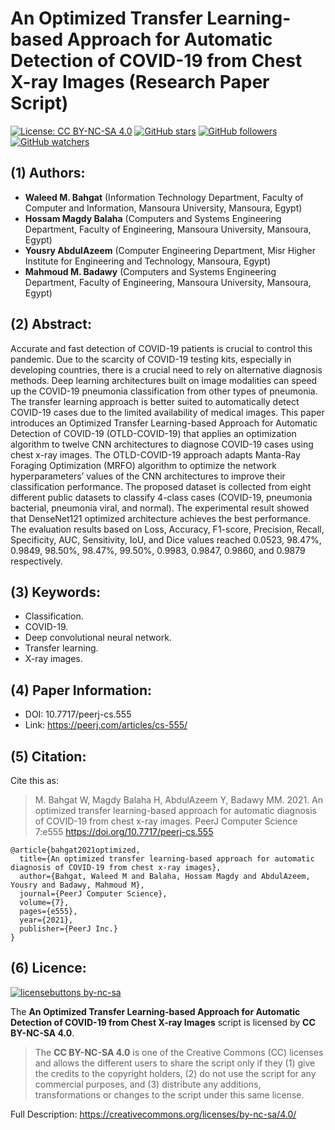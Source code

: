 # An Optimized Transfer Learning-based Approach for Automatic Detection of COVID-19 from Chest X-ray Images (Research Paper Script)

[![License: CC BY-NC-SA 4.0](https://img.shields.io/badge/License-CC%20BY--NC--SA%204.0-lightgrey.svg)](https://creativecommons.org/licenses/by-nc-sa/4.0/) 
[![GitHub stars](https://img.shields.io/github/stars/HossamBalaha/An-Optimized-TL-based-Approach-for-Auto.-Detection-of-COVID-19-from-Chest-X-ray-Images.svg?style=social&label=Star&maxAge=2592000)](https://GitHub.com/HossamBalaha/An-Optimized-TL-based-Approach-for-Auto.-Detection-of-COVID-19-from-Chest-X-ray-Images/stargazers/) [![GitHub followers](https://img.shields.io/github/followers/HossamBalaha.svg?style=social&label=Follow&maxAge=2592000)](https://github.com/HossamBalaha?tab=followers) [![GitHub watchers](https://img.shields.io/github/watchers/HossamBalaha/An-Optimized-TL-based-Approach-for-Auto.-Detection-of-COVID-19-from-Chest-X-ray-Images.svg?style=social&label=Watch&maxAge=2592000)](https://GitHub.com/HossamBalaha/An-Optimized-TL-based-Approach-for-Auto.-Detection-of-COVID-19-from-Chest-X-ray-Images/watchers/)

## (1) Authors:
* **Waleed M. Bahgat** (Information Technology Department, Faculty of Computer and Information, Mansoura University, Mansoura, Egypt)
* **Hossam Magdy Balaha** (Computers and Systems Engineering Department, Faculty of Engineering, Mansoura University, Mansoura, Egypt)
* **Yousry AbdulAzeem** (Computer Engineering Department, Misr Higher Institute for Engineering and Technology, Mansoura, Egypt)
* **Mahmoud M. Badawy** (Computers and Systems Engineering Department, Faculty of Engineering, Mansoura University, Mansoura, Egypt)

## (2) Abstract:
Accurate and fast detection of COVID-19 patients is crucial to control this pandemic. Due to the scarcity of COVID-19 testing kits, especially in developing countries, there is a crucial need to rely on alternative diagnosis methods. Deep learning architectures built on image modalities can speed up the COVID-19 pneumonia classification from other types of pneumonia. The transfer learning approach is better suited to automatically detect COVID-19 cases due to the limited availability of medical images. This paper introduces an Optimized Transfer Learning-based Approach for Automatic Detection of COVID-19 (OTLD-COVID-19) that applies an optimization algorithm to twelve CNN architectures to diagnose COVID-19 cases using chest x-ray images. The OTLD-COVID-19 approach adapts Manta-Ray Foraging Optimization (MRFO) algorithm to optimize the network hyperparameters’ values of the CNN architectures to improve their classification performance. The proposed dataset is collected from eight different public datasets to classify 4-class cases (COVID-19, pneumonia bacterial, pneumonia viral, and normal). The experimental result showed that DenseNet121 optimized architecture achieves the best performance. The evaluation results based on Loss, Accuracy, F1-score, Precision, Recall, Specificity, AUC, Sensitivity, IoU, and Dice values reached 0.0523, 98.47%, 0.9849, 98.50%, 98.47%, 99.50%, 0.9983, 0.9847, 0.9860, and 0.9879 respectively.

## (3) Keywords:
* Classification.
* COVID-19.
* Deep convolutional neural network.
* Transfer learning.
* X-ray images.

## (4) Paper Information:
* DOI: 10.7717/peerj-cs.555
* Link: https://peerj.com/articles/cs-555/

## (5) Citation:
Cite this as:
>M. Bahgat W, Magdy Balaha H, AbdulAzeem Y, Badawy MM. 2021. An optimized transfer learning-based approach for automatic diagnosis of COVID-19 from chest x-ray images. PeerJ Computer Science 7:e555 https://doi.org/10.7717/peerj-cs.555
```
@article{bahgat2021optimized,
  title={An optimized transfer learning-based approach for automatic diagnosis of COVID-19 from chest x-ray images},
  author={Bahgat, Waleed M and Balaha, Hossam Magdy and AbdulAzeem, Yousry and Badawy, Mahmoud M},
  journal={PeerJ Computer Science},
  volume={7},
  pages={e555},
  year={2021},
  publisher={PeerJ Inc.}
}
```

## (6) Licence:
[![licensebuttons by-nc-sa](https://licensebuttons.net/l/by-nc-sa/3.0/88x31.png)](https://creativecommons.org/licenses/by-nc-sa/4.0)

The **An Optimized Transfer Learning-based Approach for Automatic Detection of COVID-19 from Chest X-ray Images** script is licensed by **CC BY-NC-SA 4.0**.

>The **CC BY-NC-SA 4.0** is one of the Creative Commons (CC) licenses and allows the different users to share the script only if they (1) give the credits to the copyright holders, (2) do not use the script for any commercial purposes, and (3) distribute any additions, transformations or changes to the script under this same license.

Full Description: https://creativecommons.org/licenses/by-nc-sa/4.0/